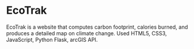 # EcoTrak
EcoTrak is a website that computes carbon footprint, calories burned, and produces a detailed map on climate change. Used HTML5, CSS3, JavaScript, Python Flask, arcGIS API. 

